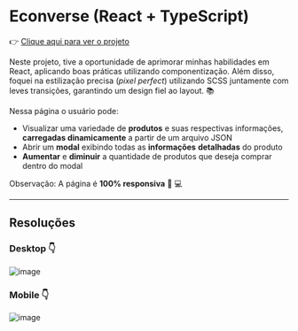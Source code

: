 # Econverse (React + TypeScript)
👉 [Clique aqui para ver o projeto](https://lucasbalbinoss.github.io/econverse/)

Neste projeto, tive a oportunidade de aprimorar minhas habilidades em React, aplicando boas práticas utilizando componentização. Além disso, foquei na estilização precisa (_pixel perfect_) utilizando SCSS juntamente com leves transições, garantindo um design fiel ao layout. 📚
  
Nessa página o usuário pode:
- Visualizar uma variedade de **produtos** e suas respectivas informações, **carregadas dinamicamente** a partir de um arquivo JSON
- Abrir um **modal** exibindo todas as **informações** **detalhadas** do produto
- **Aumentar** e **diminuir** a quantidade de produtos que deseja comprar dentro do modal

Observação: A página é **100% responsiva** 📱 💻

---

## Resoluções
### Desktop 👇
![image](https://github.com/user-attachments/assets/84a473d2-e593-412a-acab-0e450ad112a3)

### Mobile 👇
![image](https://github.com/user-attachments/assets/4f003380-67ee-4147-9199-a374ee05d73f)
